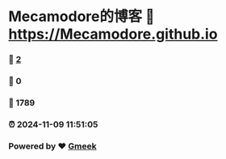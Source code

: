 # Mecamodore的博客 :link: https://Mecamodore.github.io 
### :page_facing_up: [2](https://Mecamodore.github.io/tag.html) 
### :speech_balloon: 0 
### :hibiscus: 1789 
### :alarm_clock: 2024-11-09 11:51:05 
### Powered by :heart: [Gmeek](https://github.com/Meekdai/Gmeek)
